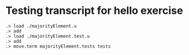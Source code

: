 # Testing transcript for hello exercise

```ucm
.> load ./majorityElement.u
.> add
.> load ./majorityElement.test.u
.> add
.> move.term majorityElement.tests tests
```
